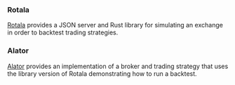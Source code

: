 ### Rotala

[Rotala](https://docs.rs/rotala) provides a JSON server and Rust library for simulating an exchange in order to backtest trading strategies.

### Alator

[Alator](https://docs.rs/alator) provides an implementation of a broker and trading strategy that uses the library version of Rotala demonstrating how to run a backtest.